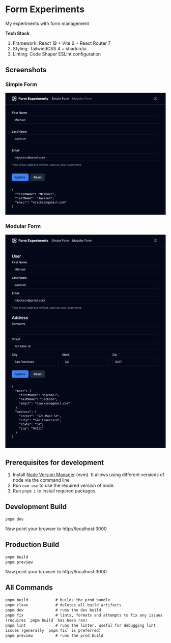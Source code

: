 # Form Experiments

My experiments with form management

**Tech Stack**

1. Framework: React 19 + Vite 6 + React Router 7
2. Styling: TailwindCSS 4 + shadcn/ui
3. Linting: Code Shaper ESLint configuration

## Screenshots

### Simple Form

![Screenshot](assets/simple-form.png)

### Modular Form

![Screenshot](assets/modular-form.png)

## Prerequisites for development

1. Install [Node Version Manager](https://github.com/nvm-sh/nvm) (nvm). It
   allows using different versions of node via the command line
2. Run `nvm use` to use the required version of node.
3. Run `pnpm i` to install required packages.

## Development Build

```shell
pnpm dev
```

Now point your browser to http://localhost:3000

## Production Build

```shell
pnpm build
pnpm preview
```

Now point your browser to http://localhost:3000

## All Commands

```
pnpm build            # builds the prod bundle
pnpm clean            # deletes all build artifacts
pnpm dev              # runs the dev build
pnpm fix              # lints, formats and attempts to fix any issues (requires `pnpm build` has been ran)
pnpm lint             # runs the linter, useful for debugging lint issues (generally `pnpm fix` is preferred)
pnpm preview          # runs the prod build
```
